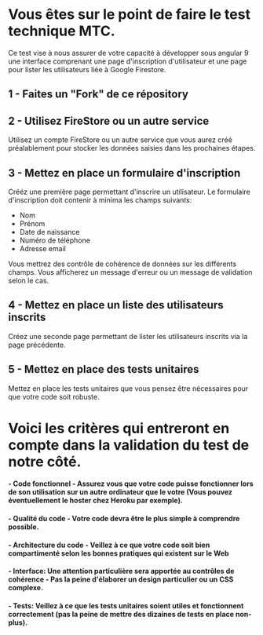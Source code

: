 # Vous êtes sur le point de faire le test technique MTC. 

Ce test vise à nous assurer de votre capacité à développer sous angular 9 une interface comprenant une page d'inscription d'utilisateur et une page pour lister les utilisateurs liée à Google Firestore.

## 1 - Faites un "Fork" de ce répository

## 2 - Utilisez FireStore ou un autre service
Utilisez un compte FireStore ou un autre service que vous aurez créé préalablement pour stocker les données saisies dans les prochaines étapes. 

## 3 - Mettez en place un formulaire d'inscription
Crééz une première page permettant d'inscrire un utilisateur.
Le formulaire d'inscription doit contenir à minima les champs suivants:
- Nom
- Prénom
- Date de naissance
- Numéro de téléphone
- Adresse email

Vous mettrez des contrôle de cohérence de données sur les différents champs. Vous afficherez un message d'erreur ou un message de validation selon le cas.

## 4 - Mettez en place un liste des utilisateurs inscrits
Créez une seconde page permettant de lister les utilisateurs inscrits via la page précédente.

## 5 - Mettez en place des tests unitaires
Mettez en place les tests unitaires que vous pensez être nécessaires pour que votre code soit robuste.

# Voici les critères qui entreront en compte dans la validation du test de notre côté.
#### - Code fonctionnel - Assurez vous que votre code puisse fonctionner lors de son utilisation sur un autre ordinateur que le votre (Vous pouvez éventuellement le hoster chez Heroku par exemple).
#### - Qualité du code - Votre code devra être le plus simple à comprendre possible.
#### - Architecture du code - Veillez à ce que votre code soit bien compartimenté selon les bonnes pratiques qui existent sur le Web
#### - Interface: Une attention particulière sera apportée au contrôles de cohérence - Pas la peine d'élaborer un design particulier ou un CSS complexe.
#### - Tests: Veillez à ce que les tests unitaires soient utiles et fonctionnent correctement (pas la peine de mettre des dizaines de tests en place non-plus).

